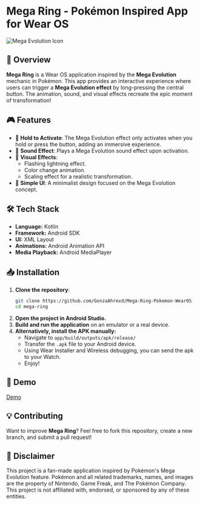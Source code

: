 # Mega Ring - Pokémon Inspired App for Wear OS

![Mega Evolution Icon](https://cdn.discordapp.com/attachments/212771965394485248/1353864951512694814/icon_mega.png?ex=67e3dd3e&is=67e28bbe&hm=8c8c853ce7239653c8a621c0585a512447a7b64f6e1fce7ed5152cfb8ee55fa4&)

## 📌 Overview
**Mega Ring** is a Wear OS application inspired by the **Mega Evolution** mechanic in Pokémon. This app provides an interactive experience where users can trigger a **Mega Evolution effect** by long-pressing the central button. The animation, sound, and visual effects recreate the epic moment of transformation!

## 🎮 Features
- 🔘 **Hold to Activate**: The Mega Evolution effect only activates when you hold or press the button, adding an immersive experience.
- 🎵 **Sound Effect**: Plays a Mega Evolution sound effect upon activation.
- 🌟 **Visual Effects**:
  - Flashing lightning effect.
  - Color change animation.
  - Scaling effect for a realistic transformation.
- 📱 **Simple UI**: A minimalist design focused on the Mega Evolution concept.

## 🛠️ Tech Stack
- **Language:** Kotlin
- **Framework:** Android SDK
- **UI:** XML Layout
- **Animations:** Android Animation API
- **Media Playback:** Android MediaPlayer

## 📥 Installation
1. **Clone the repository**:
   ```bash
   git clone https://github.com/GonzaAhrexd/Mega-Ring-Pokemon-WearOS
   cd mega-ring
   ```
2. **Open the project in Android Studio.**
3. **Build and run the application** on an emulator or a real device.
4. **Alternatively, install the APK manually:**
   - Navigate to `app/build/outputs/apk/release/`
   - Transfer the `.apk` file to your Android device.
   - Using Wear Installer and Wireless debugging, you can send the apk to your Watch. 
   - Enjoy!

## 📸 Demo
[Demo](https://youtube.com/shorts/SixpyW4nV44?si=3udaOmiUHoZW3--4)


## 💡 Contributing
Want to improve **Mega Ring**? Feel free to fork this repository, create a new branch, and submit a pull request!

## 📜 Disclaimer
This project is a fan-made application inspired by Pokémon's Mega Evolution feature. Pokémon and all related trademarks, names, and images are the property of Nintendo, Game Freak, and The Pokémon Company. This project is not affiliated with, endorsed, or sponsored by any of these entities.

